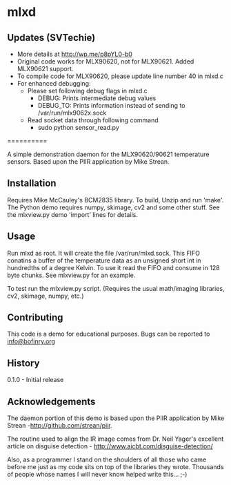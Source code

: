 mlxd
==========

## Updates (SVTechie)
  - More details at http://wp.me/p8pYL0-b0
  - Original code works for MLX90620, not for MLX90621. Added MLX90621 support.
  - To compile code for MLX90620, please update line number 40 in mlxd.c
  - For enhanced debugging: 
     - Please set following debug flags in mlxd.c
       - DEBUG:    Prints intermediate debug values
       - DEBUG_TO: Prints information instead of sending to /var/run/mlx9062x.sock
     - Read socket data through following command
     	- sudo python sensor_read.py
 
==========

A simple demonstration daemon for the MLX90620/90621 temperature sensors. Based upon the PIIR application by Mike Strean.

## Installation

  Requires Mike McCauley's BCM2835 library. To build, Unzip and run 'make'. The Python demo requires numpy, skimage, cv2 and some other stuff. See the mlxview.py demo 'import' lines for details.

## Usage

  Run mlxd as root. It will create the file /var/run/mlxd.sock. This FIFO conatins a buffer of the temperature data as an unsigned short int in hundredths of a degree Kelvin. To use it read the FIFO and consume in 128 byte chunks. See mlxview.py for an example.

  To test run the mlxview.py script. (Requires the usual math/imaging libraries, cv2, skimage, numpy, etc.)

## Contributing
  
  This code is a demo for educational purposes. Bugs can be reported to info@bofinry.org

## History
  0.1.0 - Initial release

## Acknowledgements

  The daemon portion of this demo is based upon the PIIR application by Mike Strean -http://github.com/strean/piir.

  The routine used to align the IR image comes from Dr. Neil Yager's excellent article on disguise detection - http://www.aicbt.com/disguise-detection/
  
  Also, as a programmer I stand on the shoulders of all those who came before me just as my code sits on top of the libraries they wrote. Thousands of people whose names I will never know helped write this... ;-)
